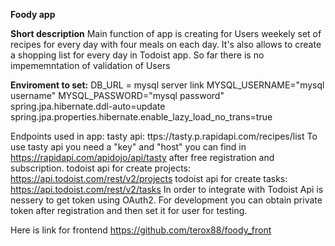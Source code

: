 **Foody app**

**Short description**
Main function of app is creating for Users weekely set of recipes for every day with four meals on each day.
It's also allows to create a shopping list for every day in Todoist app.
So far there is no impememntation of validation of Users

**Enviroment to set:**
DB_URL = mysql server link
MYSQL_USERNAME="mysql username"
MYSQL_PASSWORD="mysql password" 
spring.jpa.hibernate.ddl-auto=update
spring.jpa.properties.hibernate.enable_lazy_load_no_trans=true

Endpoints used in app:
tasty api: ttps://tasty.p.rapidapi.com/recipes/list
To use tasty api you need a "key" and "host" you can find in https://rapidapi.com/apidojo/api/tasty after free registration and subscription.
todoist api for create projects: https://api.todoist.com/rest/v2/projects
todoist api for create tasks: https://api.todoist.com/rest/v2/tasks
In order to integrate with Todoist Api is nessery to get token using OAuth2. For development you can obtain private token after registration and then set it for user for testing. 

Here is link for frontend https://github.com/terox88/foody_front
